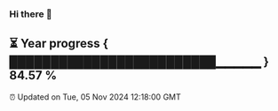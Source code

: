 ### Hi there 👋
⏳ Year progress { █████████████████████████▁▁▁▁▁ } 84.57 %
---
⏰ Updated on Tue, 05 Nov 2024 12:18:00 GMT

